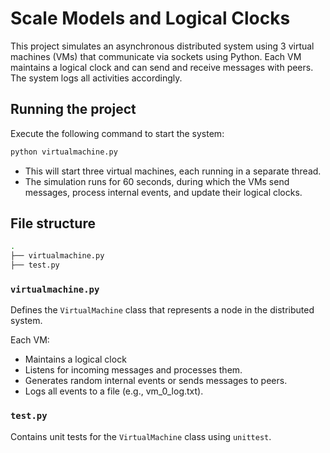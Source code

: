 # Scale Models and Logical Clocks

This project simulates an asynchronous distributed system using 3 virtual machines (VMs) that communicate via sockets using Python. Each VM maintains a logical clock and can send and receive messages with peers. The system logs all activities accordingly.


## Running the project

Execute the following command to start the system:
```sh
python virtualmachine.py
```

- This will start three virtual machines, each running in a separate thread.
- The simulation runs for 60 seconds, during which the VMs send messages, process internal events, and update their logical clocks.

## File structure

```sh
.
├── virtualmachine.py  
├── test.py           
```

### `virtualmachine.py`
Defines the `VirtualMachine` class that represents a node in the distributed system.

Each VM:
- Maintains a logical clock
- Listens for incoming messages and processes them.
- Generates random internal events or sends messages to peers.
- Logs all events to a file (e.g., vm_0_log.txt).


### `test.py`

Contains unit tests for the `VirtualMachine` class using `unittest`.

